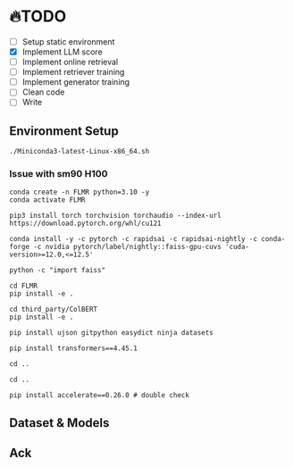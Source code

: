 # :fire:TODO
- [ ] Setup static environment
- [x] Implement LLM score
- [ ] Implement online retrieval
- [ ] Implement retriever training
- [ ] Implement generator training
- [ ] Clean code
- [ ] Write

## Environment Setup 
```
./Miniconda3-latest-Linux-x86_64.sh
```

### Issue with sm90 H100
```
conda create -n FLMR python=3.10 -y
conda activate FLMR

pip3 install torch torchvision torchaudio --index-url https://download.pytorch.org/whl/cu121

conda install -y -c pytorch -c rapidsai -c rapidsai-nightly -c conda-forge -c nvidia pytorch/label/nightly::faiss-gpu-cuvs 'cuda-version>=12.0,<=12.5'

python -c "import faiss"

cd FLMR
pip install -e .

cd third_party/ColBERT
pip install -e .

pip install ujson gitpython easydict ninja datasets

pip install transformers==4.45.1

cd ..

cd ..

pip install accelerate==0.26.0 # double check
```

## Dataset & Models

## Ack
